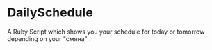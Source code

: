 # DailySchedule
A Ruby Script which shows you your schedule for today or tomorrow depending on your "смяна" .
